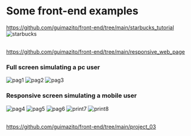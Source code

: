 <h1>Some front-end examples</h1>

<a href="https://github.com/guimazito/front-end/tree/main/starbucks_tutorial">https://github.com/guimazito/front-end/tree/main/starbucks_tutorial</a><br/>
![starbucks](https://user-images.githubusercontent.com/83731012/124389325-91024080-dcb4-11eb-978b-804bf981e989.PNG)

<br/><a href="https://github.com/guimazito/front-end/tree/main/responsive_web_page">https://github.com/guimazito/front-end/tree/main/responsive_web_page</a><br/>
<h3>Full screen simulating a pc user</h3>

![pag1](https://user-images.githubusercontent.com/83731012/124687555-206d4680-dea3-11eb-8433-f406e9caf861.PNG)
![pag2](https://user-images.githubusercontent.com/83731012/124687566-2400cd80-dea3-11eb-8294-88bbd92a1c08.PNG)
![pag3](https://user-images.githubusercontent.com/83731012/124687568-25ca9100-dea3-11eb-923d-bd0a8809a258.PNG)

<h3>Responsive screen simulating a mobile user</h3>

![pag4](https://user-images.githubusercontent.com/83731012/124687602-3aa72480-dea3-11eb-96cd-031272217308.PNG)
![pag5](https://user-images.githubusercontent.com/83731012/124687607-3c70e800-dea3-11eb-8694-403c003729c7.PNG)
![pag6](https://user-images.githubusercontent.com/83731012/124687613-3e3aab80-dea3-11eb-8fed-1a76151a77ad.PNG)
![print7](https://user-images.githubusercontent.com/83731012/124687618-40046f00-dea3-11eb-87b4-b59f913a9d6d.PNG)
![print8](https://user-images.githubusercontent.com/83731012/124687621-41ce3280-dea3-11eb-9e3e-bcdd4e599675.PNG)

<br/><a href="https://github.com/guimazito/front-end/tree/main/project_03">https://github.com/guimazito/front-end/tree/main/project_03</a><br/>
